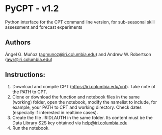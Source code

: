 # PyCPT - v1.2
Python interface for the CPT command line version, for sub-seasonal skill assessment and forecast experiments

## Authors
Ángel G. Muñoz (agmunoz@iri.columbia.edu) and Andrew W. Robertson (awr@iri.columbia.edu)

## Instructions:
1. Download and compile CPT (https://iri.columbia.edu/cpt). Take note of the PATH to CPT.
2. Clone or download the function and notebook files in the same (working) folder, open the notebook, modify the namelist to include, for example, your PATH to CPT and working directory. Check dates (especially if interested in realtime cases).
3. Create the file .IRIDLAUTH in the same folder. Its content must be the Data Library S2S key obtained via help@iri.columbia.edu
4. Run the notebook.

